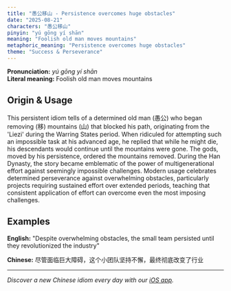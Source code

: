 ```yaml
---
title: "愚公移山 - Persistence overcomes huge obstacles"
date: "2025-08-21"
characters: "愚公移山"
pinyin: "yú gōng yí shān"
meaning: "Foolish old man moves mountains"
metaphoric_meaning: "Persistence overcomes huge obstacles"
theme: "Success & Perseverance"
---
```


**Pronunciation:** *yú gōng yí shān*  
**Literal meaning:** Foolish old man moves mountains

## Origin & Usage

This persistent idiom tells of a determined old man (愚公) who began removing (移) mountains (山) that blocked his path, originating from the 'Liezi' during the Warring States period. When ridiculed for attempting such an impossible task at his advanced age, he replied that while he might die, his descendants would continue until the mountains were gone. The gods, moved by his persistence, ordered the mountains removed. During the Han Dynasty, the story became emblematic of the power of multigenerational effort against seemingly impossible challenges. Modern usage celebrates determined perseverance against overwhelming obstacles, particularly projects requiring sustained effort over extended periods, teaching that consistent application of effort can overcome even the most imposing challenges.

## Examples

**English:** "Despite overwhelming obstacles, the small team persisted until they revolutionized the industry"

**Chinese:** 尽管面临巨大障碍，这个小团队坚持不懈，最终彻底改变了行业

---

*Discover a new Chinese idiom every day with our [iOS app](https://apps.apple.com/us/app/daily-chinese-idioms/id6740611324).*
